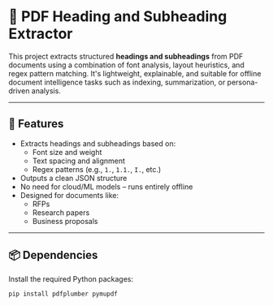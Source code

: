 # 📄 PDF Heading and Subheading Extractor

This project extracts structured **headings and subheadings** from PDF documents using a combination of font analysis, layout heuristics, and regex pattern matching. It's lightweight, explainable, and suitable for offline document intelligence tasks such as indexing, summarization, or persona-driven analysis.

---

## 🧠 Features

- Extracts headings and subheadings based on:
  - Font size and weight
  - Text spacing and alignment
  - Regex patterns (e.g., `1.`, `1.1.`, `I.`, etc.)
- Outputs a clean JSON structure
- No need for cloud/ML models – runs entirely offline
- Designed for documents like:
  - RFPs
  - Research papers
  - Business proposals

---

## 📦 Dependencies

Install the required Python packages:

```bash
pip install pdfplumber pymupdf


